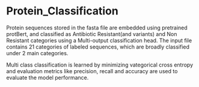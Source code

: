 # Protein_Classification

Protein sequences stored in the fasta file are embedded using pretrained protBert, and classified as Antibiotic Resistant(and variants) and Non Resistant categories using a Multi-output classification head. The input file contains 21 categories of labeled sequences, which are broadly classified under 2 main categories. 

Multi class classification is learned by minimizing vategorical cross entropy and evaluation metrics like precision, recall and accuracy are used to evaluate the model performance.


